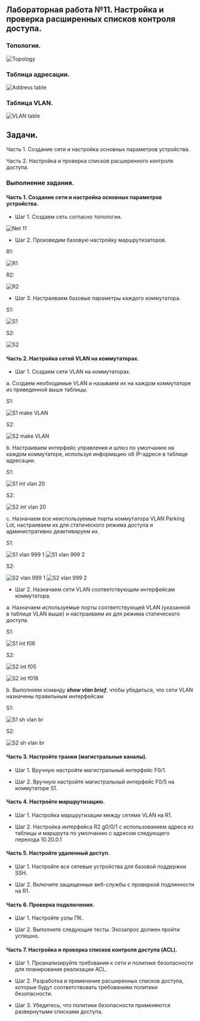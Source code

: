 ## Лабораторная работа №11. Настройка и проверка расширенных списков контроля доступа.

### Топология.

![Topology](https://github.com/user-attachments/assets/68cd0b56-887b-48b5-b9da-4f21ece30d8a)

### Таблица адресации.

![Address table](https://github.com/user-attachments/assets/f4976d9f-61ca-4758-93a7-f0a49e25ce55)

### Таблица VLAN.

![VLAN table](https://github.com/user-attachments/assets/1edc3539-9e8b-4d51-b467-b5c690a0ca1b)

## Задачи.

Часть 1. Создание сети и настройка основных параметров устройства.

Часть 2. Настройка и проверка списков расширенного контроля доступа.

### Выполнение задания.

#### Часть 1. Создание сети и настройка основных параметров устройства. 

- Шаг 1. Создаем сеть согласно топологии.

![Net 11](https://github.com/user-attachments/assets/31712eb7-bd5e-4cd4-889e-733eac1c825a)

- Шаг 2. Произведим базовую настройку маршрутизаторов.

R1:

![R1](https://github.com/user-attachments/assets/097c1d8d-27b6-4dbf-a277-43e16b5ea354)

R2:

![R2](https://github.com/user-attachments/assets/2c6d2e13-5354-4977-9014-9ca1451a9105)

- Шаг 3. Настраиваем базовые параметры каждого коммутатора.

S1:

![S1](https://github.com/user-attachments/assets/07e83ece-64f1-4410-bad7-d5c7dafc04dc)

S2:

![S2](https://github.com/user-attachments/assets/8f9da6bc-6712-4c78-86db-aec0d1b929c4)

#### Часть 2. Настройка сетей VLAN на коммутаторах.

- Шаг 1. Создаем сети VLAN на коммутаторах.

a.	Создаем необходимые VLAN и называем их на каждом коммутаторе из приведенной выше таблицы.

S1:

![S1 make VLAN](https://github.com/user-attachments/assets/d0efb776-5972-4e24-a0f6-673c940f6c2d)

S2:

![S2 make VLAN](https://github.com/user-attachments/assets/1440c29d-cd41-4a62-94ad-faff8b9550be)

b.	Настраиваем интерфейс управления и шлюз по умолчанию на каждом коммутаторе, используя информацию об IP-адресе в таблице адресации. 

S1:

![S1 int vlan 20](https://github.com/user-attachments/assets/d18af9df-d8e9-4add-8d56-4a493a6e5988)

S2:

![S2 int vlan 20](https://github.com/user-attachments/assets/4729b97c-84f3-406a-ba08-04e4defa5f76)

c.	Назначаем все неиспользуемые порты коммутатора VLAN Parking Lot, настраиваем их для статического режима доступа и административно деактивируем их.

S1:

![S1 vlan 999 1](https://github.com/user-attachments/assets/0fbfbd09-7420-4ff3-9fbc-24fc27e36dbc)
![S1 vlan 999 2](https://github.com/user-attachments/assets/50509d75-83e3-4806-b9d6-2dc83f2a3842)

S2:

![S2 vlan 999 1](https://github.com/user-attachments/assets/fcbd71bb-1d79-443c-ad71-030203eeaf37)
![S2 vlan 999 2](https://github.com/user-attachments/assets/38c2c075-5769-4368-a40c-a8d647bba289)

- Шаг 2. Назначаем сети VLAN соответствующим интерфейсам коммутатора.

a.	Назначаем используемые порты соответствующей VLAN (указанной в таблице VLAN выше) и настраиваем их для режима статического доступа.

S1:

![S1 int f06](https://github.com/user-attachments/assets/bc1206d1-e3a3-485a-8d19-b3394ba048b6)

S2:

![S2 int f05](https://github.com/user-attachments/assets/c7df3f90-4327-430c-b705-e5f06282e904)

![S2 int f018](https://github.com/user-attachments/assets/99db061e-23b3-4e36-8d4c-25a02f1b4012)

b.	Выполняем команду ***show vlan brief***, чтобы убедиться, что сети VLAN назначены правильным интерфейсам

S1:

![S1 sh vlan br](https://github.com/user-attachments/assets/fef6775a-962a-4c5b-a486-1032ff9d2643)

S2:

![S2 sh vlan br](https://github.com/user-attachments/assets/69f65c10-4aaf-4ab0-975e-af95317f659d)

#### Часть 3. Настройте транки (магистральные каналы).

- Шаг 1. Вручную настройте магистральный интерфейс F0/1.


- Шаг 2. Вручную настройте магистральный интерфейс F0/5 на коммутаторе S1.


#### Часть 4. Настройте маршрутизацию.

- Шаг 1. Настройка маршрутизации между сетями VLAN на R1.

  
- Шаг 2. Настройка интерфейса R2 g0/0/1 с использованием адреса из таблицы и маршрута по умолчанию с адресом следующего перехода 10.20.0.1


#### Часть 5. Настройте удаленный доступ.

- Шаг 1. Настройте все сетевые устройства для базовой поддержки SSH.




- Шаг 2. Включите защищенные веб-службы с проверкой подлинности на R1.



#### Часть 6. Проверка подключения.

- Шаг 1. Настройте узлы ПК.

- Шаг 2. Выполните следующие тесты. Эхозапрос должен пройти успешно.


#### Часть 7. Настройка и проверка списков контроля доступа (ACL).

- Шаг 1. Проанализируйте требования к сети и политике безопасности для планирования реализации ACL.


- Шаг 2. Разработка и применение расширенных списков доступа, которые будут соответствовать требованиям политики безопасности.


- Шаг 3. Убедитесь, что политики безопасности применяются развернутыми списками доступа.





